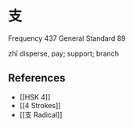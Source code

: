 # 支
Frequency 437
General Standard 89

zhī
disperse, pay; support; branch

## References
- [[HSK 4]]
- [[4 Strokes]]
- [[支 Radical]]